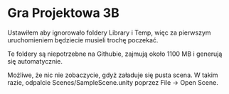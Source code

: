 # Gra Projektowa 3B

Ustawiłem aby ignorowało foldery Library i Temp, więc za pierwszym uruchomieniem będziecie musieli trochę poczekać. 

Te foldery są niepotrzebne na Githubie, zajmują około 1100 MB i generują się automatycznie.

Możliwe, że nic nie zobaczycie, gdyż załaduje się pusta scena. W takim razie, odpalcie Scenes/SampleScene.unity poprzez File -> Open Scene.

